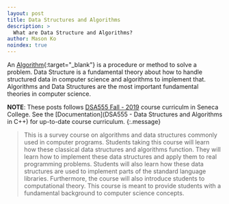 ```yaml
---
layout: post
title: Data Structures and Algorithms
description: >
  What are Data Structure and Algorithms?
author: Mason Ko
noindex: true
---
```


An [Algorithm](https://cathyatseneca.gitbook.io/data-strutures-and-algorithms/){:target="_blank"} is a procedure or method to solve a problem. Data Structure is a fundamental theory about how to handle structured data in computer science and algorithms to implement that. Algorithms and Data Structures are the most important fundamental theories in computer science.

**NOTE**: These posts follows [DSA555 Fall - 2019](https://ict.senecacollege.ca/course/dsa555?q=course/dsa555) course curriculm in Seneca College. 
See the [Documentation](DSA555 - Data Structures and Algorithms in C++) for up-to-date course curriculum.
{:.message}

  > This is a survey course on algorithms and data structures commonly used in computer programs. Students taking this course will learn how these classical data structures and algorithms function. They will learn how to implement these data structures and apply them to real programming problems. Students will also learn how these data structures are used to implement parts of the standard language libraries. Furthermore, the course will also introduce students to computational theory. This course is meant to provide students with a fundamental background to computer science concepts.